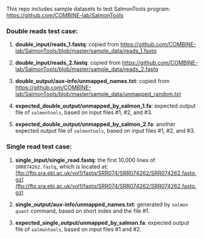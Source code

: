 This repo includes sample datasets to test SalmonTools program:
https://github.com/COMBINE-lab/SalmonTools

### Double reads test case:

1. **double_input/reads_1.fastq**:
copied from https://github.com/COMBINE-lab/SalmonTools/blob/master/sample_data/reads_1.fastq

2. **double_input/reads_2.fastq**:
copied from https://github.com/COMBINE-lab/SalmonTools/blob/master/sample_data/reads_2.fastq

3. **double_output/aux-info/unmapped_names.txt**:
copied from https://github.com/COMBINE-lab/SalmonTools/blob/master/sample_data/unmapped_random.txt

4. **expected_double_output/unmapped_by_salmon_1.fa**:
expected output file of `salmontools`, based on input files #1, #2, and #3.

5. **expected_double_output/unmapped_by_salmon_2.fa**:
another expected output file of `salmontools`, based on input files #1, #2, and #3.

### Single read test case:

1. **single_input/single_read.fastq**:
the first 10,000 lines of `SRR074262.fastq`, which is located at:
[ftp://ftp.sra.ebi.ac.uk/vol1/fastq/SRR074/SRR074262/SRR074262.fastq.gz](ftp://ftp.sra.ebi.ac.uk/vol1/fastq/SRR074/SRR074262/SRR074262.fastq.gz)

2. **single_output/aux-info/unmapped_names.txt**:
generated by `salmon quant` command, based on short index and the file #1.

3. **expected_single_output/unmapped_by_salmon.fa**:
expected output file of `salmontools`, based on input files #1 and #2.
